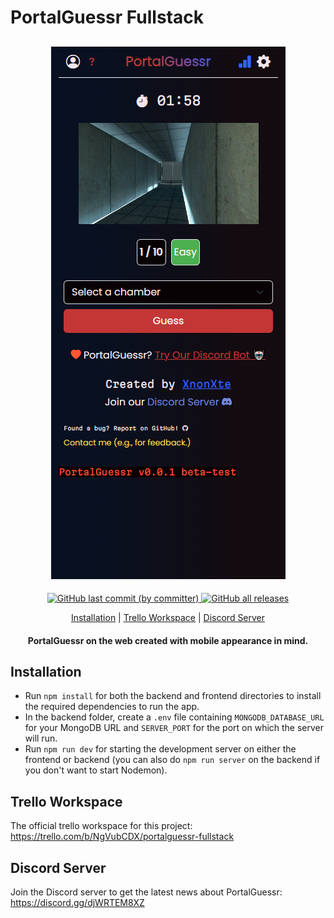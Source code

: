 <h1>
PortalGuessr Fullstack
</h1>

<h2 align="center">
  <a href="https://github.com/XnonXte/PortalGuessr"
    ><img src="mockup.png" alt="PortalGuessr mockup"
  /></a>
</h2>

<p align="center">
  <a href="https://github.com/XnonXte/PortalGuessr-Fullstack/commits/main"><img alt="GitHub last commit (by committer)" src="https://img.shields.io/github/last-commit/XnonXte/PortalGuessr-Fullstack">
</a>
  <a href="https://github.com/XnonXte/PortalGuessr-Fullstack/releases/latest">
    <img alt="GitHub all releases" src="https://img.shields.io/github/downloads/XnonXte/PortalGuessr-Fullstack/total">
</p>

<p align="center">
  <a href="#installation">Installation</a>
  |
  <a href="#trello-workspace">Trello Workspace</a>
  |
  <a href="#discord-server">Discord Server</a>
</p>

<h4 align="center">PortalGuessr on the web created with mobile appearance in mind.</h4>

## Installation

- Run `npm install` for both the backend and frontend directories to install the required dependencies to run the app.
- In the backend folder, create a `.env` file containing `MONGODB_DATABASE_URL` for your MongoDB URL and `SERVER_PORT` for the port on which the server will run.
- Run `npm run dev` for starting the development server on either the frontend or backend (you can also do `npm run server` on the backend if you don't want to start Nodemon).

## Trello Workspace

The official trello workspace for this project: <https://trello.com/b/NgVubCDX/portalguessr-fullstack>

## Discord Server

Join the Discord server to get the latest news about PortalGuessr: https://discord.gg/djWRTEM8XZ
